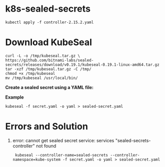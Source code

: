 # k8s-sealed-secrets

    kubectl apply -f controller-2.15.2.yaml

# Download KubeSeal

    curl -L -o /tmp/kubeseal.tar.gz \
    https://github.com/bitnami-labs/sealed-secrets/releases/download/v0.19.1/kubeseal-0.19.1-linux-amd64.tar.gz
    tar -xzf /tmp/kubeseal.tar.gz -C /tmp/
    chmod +x /tmp/kubeseal
    mv /tmp/kubeseal /usr/local/bin/

**Create a sealed secret using a YAML file:**

**Example**

    kubeseal -f secret.yaml -o yaml > sealed-secret.yaml

# Errors and Solution

1) error: cannot get sealed secret service: services "sealed-secrets-controller" not found
   
        kubeseal --controller-name=sealed-secrets --controller-namespace=kube-system -f secret.yaml -o yaml > sealed-secret.yaml 
    
